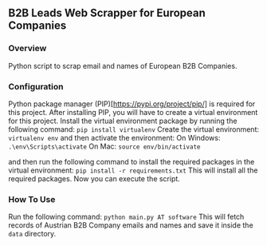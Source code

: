 ## B2B Leads Web Scrapper for European Companies

### Overview
Python script to scrap email and names of European B2B Companies.

### Configuration
Python package manager (PIP)[https://pypi.org/project/pip/] is required for this project.
After installing PIP, you will have to create a virtual environment for this project.
Install the virtual environment package by running the following command:
`pip install virtualenv`
Create the virtual environment:
`virtualenv env`
and then activate the environment:
On Windows: `.\env\Scripts\activate`
On Mac: `source env/bin/activate`

and then run the following command to install the required packages in the virtual environment:
`pip install -r requirements.txt`
This will install all the required packages.
Now you can execute the script.

### How To Use
Run the following command:
`python main.py AT software` 
This will fetch records of Austrian B2B Company emails and names and save it inside the `data` directory.
